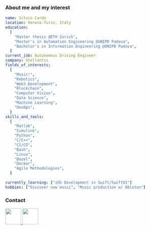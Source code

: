 ### About me and my interest

```yaml
name: Silvio Cardo
location: Verona-Turin, Italy
education:
  [
    "Master thesis @ETH Zurich",
    "Master's in Automation Engineering @UNIPD Padova",
    "Bachelor's in Information Engineering @UNIPD Padova",
  ]
current_job: Autonomous Driving Engineer
company: Stellantis
fields_of_interests:
  [
    "Music!",
    "Robotics",
    "Web3 Development",
    "Blockchain",
    "Computer Vision",
    "Data Science",
    "Machine Learning",
    "DevOps",
  ]
skills_and_tools:
  [
    "Matlab",
    "Simulink",
    "Python",
    "C/C++",
    "CI/CD",
    "Bash",
    "Linux",
    "Bazel",
    "Docker",
    "Agile Methodologies",
  ]
  
currently_learning: ["iOS Development in Swift/SwiftUI"]
hobbies: ["Discover new music", "Music production w/ Ableton"]
```

### Contact

<a href="mailto:slv.cardo@gmail.com">
  <img height="50" src="https://img.shields.io/badge/Gmail-D14836?style=for-the-badge&logo=gmail&logoColor=white"/>
</a>

<a href="https://www.linkedin.com/in/silviocardo/">
  <img height="50" src="https://img.shields.io/badge/linkedin-%230077B5.svg?style=for-the-badge&logo=linkedin&logoColor=white"/>
</a>

